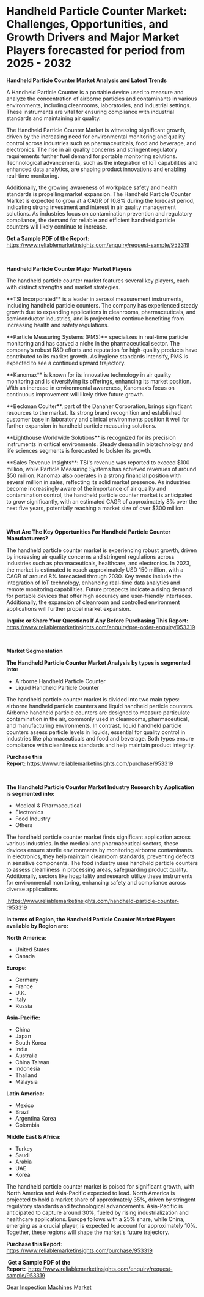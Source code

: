 <p><h1>Handheld Particle Counter Market: Challenges, Opportunities, and Growth Drivers and Major Market Players forecasted for period from 2025 - 2032</h1></p><p><strong>Handheld Particle Counter Market Analysis and Latest Trends</strong></p>
<p><p>A Handheld Particle Counter is a portable device used to measure and analyze the concentration of airborne particles and contaminants in various environments, including cleanrooms, laboratories, and industrial settings. These instruments are vital for ensuring compliance with industrial standards and maintaining air quality.</p><p>The Handheld Particle Counter Market is witnessing significant growth, driven by the increasing need for environmental monitoring and quality control across industries such as pharmaceuticals, food and beverage, and electronics. The rise in air quality concerns and stringent regulatory requirements further fuel demand for portable monitoring solutions. Technological advancements, such as the integration of IoT capabilities and enhanced data analytics, are shaping product innovations and enabling real-time monitoring.</p><p>Additionally, the growing awareness of workplace safety and health standards is propelling market expansion. The Handheld Particle Counter Market is expected to grow at a CAGR of 10.8% during the forecast period, indicating strong investment and interest in air quality management solutions. As industries focus on contamination prevention and regulatory compliance, the demand for reliable and efficient handheld particle counters will likely continue to increase.</p></p>
<p><strong>Get a Sample PDF of the Report:&nbsp;</strong> <a href="https://www.reliablemarketinsights.com/enquiry/request-sample/953319?utm_campaign=2395&utm_medium=2&utm_source=Github&utm_content=ia&utm_term=22022025&utm_id=handheld-particle-counter">https://www.reliablemarketinsights.com/enquiry/request-sample/953319</a></p>
<p>&nbsp;</p>
<p><strong>Handheld Particle Counter Major Market Players</strong></p>
<p><p>The handheld particle counter market features several key players, each with distinct strengths and market strategies. </p><p>**TSI Incorporated** is a leader in aerosol measurement instruments, including handheld particle counters. The company has experienced steady growth due to expanding applications in cleanrooms, pharmaceuticals, and semiconductor industries, and is projected to continue benefiting from increasing health and safety regulations.</p><p>**Particle Measuring Systems (PMS)** specializes in real-time particle monitoring and has carved a niche in the pharmaceutical sector. The company’s robust R&D efforts and reputation for high-quality products have contributed to its market growth. As hygiene standards intensify, PMS is expected to see a continued upward trajectory.</p><p>**Kanomax** is known for its innovative technology in air quality monitoring and is diversifying its offerings, enhancing its market position. With an increase in environmental awareness, Kanomax’s focus on continuous improvement will likely drive future growth.</p><p>**Beckman Coulter**, part of the Danaher Corporation, brings significant resources to the market. Its strong brand recognition and established customer base in laboratory and clinical environments position it well for further expansion in handheld particle measuring solutions.</p><p>**Lighthouse Worldwide Solutions** is recognized for its precision instruments in critical environments. Steady demand in biotechnology and life sciences segments is forecasted to bolster its growth.</p><p>**Sales Revenue Insights**: TSI's revenue was reported to exceed $100 million, while Particle Measuring Systems has achieved revenues of around $50 million. Kanomax also operates in a strong financial position with several million in sales, reflecting its solid market presence. As industries become increasingly aware of the importance of air quality and contamination control, the handheld particle counter market is anticipated to grow significantly, with an estimated CAGR of approximately 8% over the next five years, potentially reaching a market size of over $300 million.</p></p>
<p>&nbsp;</p>
<p><strong>What Are The Key Opportunities For Handheld Particle Counter Manufacturers?</strong></p>
<p><p>The handheld particle counter market is experiencing robust growth, driven by increasing air quality concerns and stringent regulations across industries such as pharmaceuticals, healthcare, and electronics. In 2023, the market is estimated to reach approximately USD 150 million, with a CAGR of around 8% forecasted through 2030. Key trends include the integration of IoT technology, enhancing real-time data analytics and remote monitoring capabilities. Future prospects indicate a rising demand for portable devices that offer high accuracy and user-friendly interfaces. Additionally, the expansion of cleanroom and controlled environment applications will further propel market expansion.</p></p>
<p><strong>Inquire or Share Your Questions If Any Before Purchasing This Report:</strong> <a href="https://www.reliablemarketinsights.com/enquiry/pre-order-enquiry/953319?utm_campaign=2395&utm_medium=2&utm_source=Github&utm_content=ia&utm_term=22022025&utm_id=handheld-particle-counter">https://www.reliablemarketinsights.com/enquiry/pre-order-enquiry/953319</a></p>
<p>&nbsp;</p>
<p><strong>Market Segmentation</strong></p>
<p><strong>The Handheld Particle Counter Market Analysis by types is segmented into:</strong></p>
<p><ul><li>Airborne Handheld Particle Counter</li><li>Liquid Handheld Particle Counter</li></ul></p>
<p><p>The handheld particle counter market is divided into two main types: airborne handheld particle counters and liquid handheld particle counters. Airborne handheld particle counters are designed to measure particulate contamination in the air, commonly used in cleanrooms, pharmaceutical, and manufacturing environments. In contrast, liquid handheld particle counters assess particle levels in liquids, essential for quality control in industries like pharmaceuticals and food and beverage. Both types ensure compliance with cleanliness standards and help maintain product integrity.</p></p>
<p><strong>Purchase this Report:&nbsp;</strong><a href="https://www.reliablemarketinsights.com/purchase/953319?utm_campaign=2395&utm_medium=2&utm_source=Github&utm_content=ia&utm_term=22022025&utm_id=handheld-particle-counter">https://www.reliablemarketinsights.com/purchase/953319</a></p>
<p>&nbsp;</p>
<p><strong>The Handheld Particle Counter Market Industry Research by Application is segmented into:</strong></p>
<p><ul><li>Medical & Pharmaceutical</li><li>Electronics</li><li>Food Industry</li><li>Others</li></ul></p>
<p><p>The handheld particle counter market finds significant application across various industries. In the medical and pharmaceutical sectors, these devices ensure sterile environments by monitoring airborne contaminants. In electronics, they help maintain cleanroom standards, preventing defects in sensitive components. The food industry uses handheld particle counters to assess cleanliness in processing areas, safeguarding product quality. Additionally, sectors like hospitality and research utilize these instruments for environmental monitoring, enhancing safety and compliance across diverse applications.</p></p>
<p><a href="https://www.reliablemarketinsights.com/handheld-particle-counter-r953319?utm_campaign=2395&utm_medium=2&utm_source=Github&utm_content=ia&utm_term=22022025&utm_id=handheld-particle-counter">&nbsp;https://www.reliablemarketinsights.com/handheld-particle-counter-r953319</a></p>
<p><strong>In terms of Region, the Handheld Particle Counter Market Players available by Region are:</strong></p>
<p>
    <p> <strong> North America: </strong>
        <ul>
            <li>United States</li>
            <li>Canada</li>
        </ul>
        </p> 
    <p> <strong> Europe: </strong>
        <ul>
            <li>Germany</li>
            <li>France</li>
            <li>U.K.</li>
            <li>Italy</li>
            <li>Russia</li>
        </ul>
        </p> 
    <p> <strong> Asia-Pacific: </strong>
        <ul>
            <li>China</li>
            <li>Japan</li>
            <li>South Korea</li>
            <li>India</li>
            <li>Australia</li>
            <li>China Taiwan</li>
            <li>Indonesia</li>
            <li>Thailand</li>
            <li>Malaysia</li>
        </ul>
        </p> 
    <p> <strong> Latin America: </strong>
        <ul>
            <li>Mexico</li>
            <li>Brazil</li>
            <li>Argentina Korea</li>
            <li>Colombia</li>
        </ul>
        </p> 
    <p> <strong> Middle East & Africa: </strong>
        <ul>
            <li>Turkey</li>
            <li>Saudi</li>
            <li>Arabia</li>
            <li>UAE</li>
            <li>Korea</li>
        </ul>
    </p>
    </p>
<p><p>The handheld particle counter market is poised for significant growth, with North America and Asia-Pacific expected to lead. North America is projected to hold a market share of approximately 35%, driven by stringent regulatory standards and technological advancements. Asia-Pacific is anticipated to capture around 30%, fueled by rising industrialization and healthcare applications. Europe follows with a 25% share, while China, emerging as a crucial player, is expected to account for approximately 10%. Together, these regions will shape the market's future trajectory.</p></p>
<p><strong>Purchase this Report: </strong><a href="https://www.reliablemarketinsights.com/purchase/953319?utm_campaign=2395&utm_medium=2&utm_source=Github&utm_content=ia&utm_term=22022025&utm_id=handheld-particle-counter">https://www.reliablemarketinsights.com/purchase/953319</a></p>
<p>&nbsp;<strong>Get a Sample PDF of the Report:&nbsp;&nbsp;</strong><a href="https://www.reliablemarketinsights.com/enquiry/request-sample/953319?utm_campaign=2395&utm_medium=2&utm_source=Github&utm_content=ia&utm_term=22022025&utm_id=handheld-particle-counter">https://www.reliablemarketinsights.com/enquiry/request-sample/953319</a></p>
<p><strong></strong></p>
<p><p><a href="https://github.com/nafidurii/Market-Research-Report-List-1/blob/main/gear-inspection-machines-market.md?utm_campaign=2395&utm_medium=2&utm_source=Github&utm_content=ia&utm_term=22022025&utm_id=handheld-particle-counter">Gear Inspection Machines Market</a></p></p>